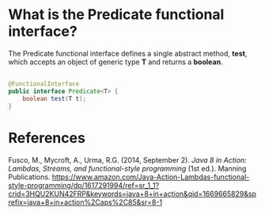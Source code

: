 # What is the Predicate functional interface? 

The Predicate functional interface defines a single abstract method, **test**, which accepts an object of generic type **T** 
and returns a **boolean**. 

##

```java
@FunctionalInterface
public interface Predicate<T> { 
    boolean test(T t); 
} 
``` 



# References 
Fusco, M., Mycroft, A., Urma, R.G. (2014, September 2). *Java 8 in Action: Lambdas, Streams, and functional-style programming* (1st ed.). Manning Publications. <https://www.amazon.com/Java-Action-Lambdas-functional-style-programming/dp/1617291994/ref=sr_1_1?crid=3HQU2KUN42FRP&keywords=java+8+in+action&qid=1669665829&sprefix=java+8+in+action%2Caps%2C85&sr=8-1> 
